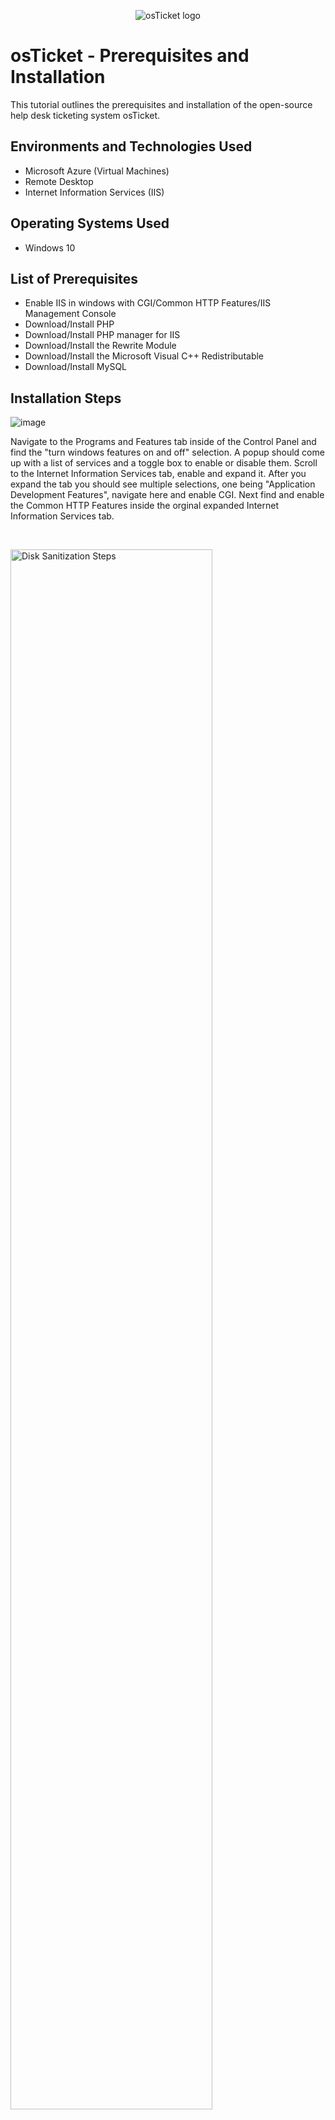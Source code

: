 <p align="center">
<img src="https://i.imgur.com/Clzj7Xs.png" alt="osTicket logo"/>
</p>

<h1>osTicket - Prerequisites and Installation</h1>
This tutorial outlines the prerequisites and installation of the open-source help desk ticketing system osTicket.<br />

<h2>Environments and Technologies Used</h2>

- Microsoft Azure (Virtual Machines)
- Remote Desktop
- Internet Information Services (IIS)

<h2>Operating Systems Used </h2>

- Windows 10</b>

<h2>List of Prerequisites</h2>

- Enable IIS in windows with CGI/Common HTTP Features/IIS Management Console
- Download/Install PHP
- Download/Install PHP manager for IIS
- Download/Install the Rewrite Module 
- Download/Install the Microsoft Visual C++ Redistributable
- Download/Install MySQL

<h2>Installation Steps</h2>


![image](https://github.com/GavinInSpace/osticket-prereqs/assets/153689700/b335462f-4c52-48c5-ac49-bd64361b7b05)

<p>
  Navigate to the Programs and Features tab inside of the Control Panel and find the "turn windows features on and off" selection. A popup should come up with a list of services and a toggle box to enable or disable them. Scroll to the Internet Information Services tab, enable and expand it. After you expand the tab you should see multiple selections, one being "Application Development Features", navigate here and enable CGI. Next find and enable the Common HTTP Features inside the orginal expanded Internet Information Services tab.
</p>
<br />

<p>
<img src="https://i.imgur.com/DJmEXEB.png" height="80%" width="80%" alt="Disk Sanitization Steps"/>
</p>
<p>
Lorem ipsum dolor sit amet, consectetur adipiscing elit, sed do eiusmod tempor incididunt ut labore et dolore magna aliqua. Ut enim ad minim veniam, quis nostrud exercitation ullamco laboris nisi ut aliquip ex ea commodo consequat. Duis aute irure dolor in reprehenderit in voluptate velit esse cillum dolore eu fugiat nulla pariatur.
</p>
<br />

<p>
<img src="https://i.imgur.com/DJmEXEB.png" height="80%" width="80%" alt="Disk Sanitization Steps"/>
</p>
<p>
Lorem ipsum dolor sit amet, consectetur adipiscing elit, sed do eiusmod tempor incididunt ut labore et dolore magna aliqua. Ut enim ad minim veniam, quis nostrud exercitation ullamco laboris nisi ut aliquip ex ea commodo consequat. Duis aute irure dolor in reprehenderit in voluptate velit esse cillum dolore eu fugiat nulla pariatur.
</p>
<br />
